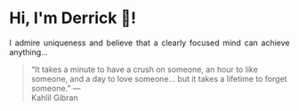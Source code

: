 # Hi, I'm Derrick 👋!
<p align="justify">I admire uniqueness and believe that a clearly focused mind can achieve anything...</p> 
<!-- #quote-start -->
<blockquote>&ldquo;It takes a minute to have a crush on someone, an hour to like someone, and a day to love someone... but it takes a lifetime to forget someone.&rdquo; &mdash; <footer>Kahlil Gibran</footer></blockquote>
<!-- #quote-end -->
